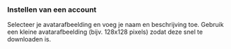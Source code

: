 ### Instellen van een account
Selecteer je avatarafbeelding en voeg je naam en beschrijving toe. Gebruik een kleine avatarafbeelding (bijv. 128x128 pixels) zodat deze snel te downloaden is.
